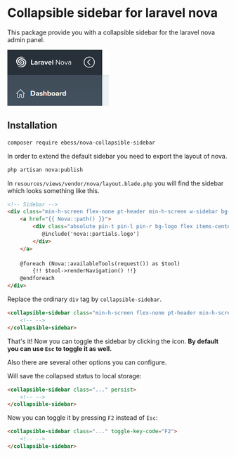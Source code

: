 # Collapsible sidebar for laravel nova

This package provide you with a collapsible sidebar for the laravel nova admin panel.

![Sidebar](docs/sidebar.png)

## Installation

```bash
composer require ebess/nova-collapsible-sidebar
```

In order to extend the default sidebar you need to export the layout of nova. 

```php
php artisan nova:publish
```

In `resources/views/vendor/nova/layout.blade.php` you will find the sidebar which looks something like this. 

```html
<!-- Sidebar -->
<div class="min-h-screen flex-none pt-header min-h-screen w-sidebar bg-grad-sidebar px-6">
    <a href="{{ Nova::path() }}">
        <div class="absolute pin-t pin-l pin-r bg-logo flex items-center w-sidebar h-header px-6 text-white">
           @include('nova::partials.logo')
        </div>
    </a>

    @foreach (Nova::availableTools(request()) as $tool)
        {!! $tool->renderNavigation() !!}
    @endforeach
</div>
```

Replace the ordinary `div` tag by `collapsible-sidebar`.

```html
<collapsible-sidebar class="min-h-screen flex-none pt-header min-h-screen w-sidebar bg-grad-sidebar px-6">
    <!-- -->
</collapsible-sidebar>
```

That's it! Now you can toggle the sidebar by clicking the icon. **By default you can use `Esc` to toggle it as well.** 

Also there are several other options you can configure.

Will save the collapsed status to local storage:
```html
<collapsible-sidebar class="..." persist>    
    <!-- -->
</collapsible-sidebar>
```

Now you can toggle it by pressing `F2` instead of `Esc`:
```html
<collapsible-sidebar class="..." toggle-key-code="F2">    
    <!-- -->
</collapsible-sidebar>
```


